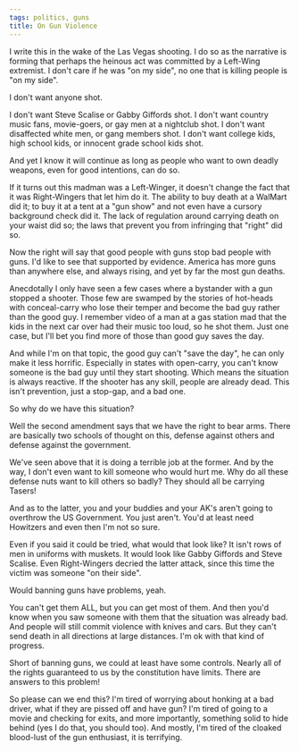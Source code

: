 ```yaml
---
tags: politics, guns
title: On Gun Violence
---
```


I write this in the wake of the Las Vegas shooting.
I do so as the narrative is forming that perhaps the heinous act was committed by a Left-Wing extremist.
I don't care if he was "on my side", no one that is killing people is "on my side".

I don't want anyone shot.

I don't want Steve Scalise or Gabby Giffords shot.
I don't want country music fans, movie-goers, or gay men at a nightclub shot.
I don't want disaffected white men, or gang members shot.
I don't want college kids, high school kids, or innocent grade school kids shot.

And yet I know it will continue as long as people who want to own deadly weapons, even for good intentions, can do so.

If it turns out this madman was a Left-Winger, it doesn't change the fact that it was Right-Wingers that let him do it.
The ability to buy death at a WalMart did it; to buy it at a tent at a "gun show" and not even have a cursory background check did it.
The lack of regulation around carrying death on your waist did so; the laws that prevent you from infringing that "right" did so.

Now the right will say that good people with guns stop bad people with guns.
I'd like to see that supported by evidence.
America has more guns than anywhere else, and always rising, and yet by far the most gun deaths.

Anecdotally I only have seen a few cases where a bystander with a gun stopped a shooter.
Those few are swamped by the stories of hot-heads with conceal-carry who lose their temper and become the bad guy rather than the good guy.
I remember video of a man at a gas station mad that the kids in the next car over had their music too loud, so he shot them.
Just one case, but I'll bet you find more of those than good guy saves the day.

And while I'm on that topic, the good guy can't "save the day", he can only make it less horrific.
Especially in states with open-carry, you can't know someone is the bad guy until they start shooting.
Which means the situation is always reactive.
If the shooter has any skill, people are already dead.
This isn't prevention, just a stop-gap, and a bad one.

So why do we have this situation?

Well the second amendment says that we have the right to bear arms.
There are basically two schools of thought on this, defense against others and defense against the government.

We've seen above that it is doing a terrible job at the former.
And by the way, I don't even want to kill someone who would hurt me.
Why do all these defense nuts want to kill others so badly?
They should all be carrying Tasers!

And as to the latter, you and your buddies and your AK's aren't going to overthrow the US Government.
You just aren't.
You'd at least need Howitzers and even then I'm not so sure.

Even if you said it could be tried, what would that look like?
It isn't rows of men in uniforms with muskets.
It would look like Gabby Giffords and Steve Scalise.
Even Right-Wingers decried the latter attack, since this time the victim was someone "on their side".

Would banning guns have problems, yeah.

You can't get them ALL, but you can get most of them.
And then you'd know when you saw someone with them that the situation was already bad.
And people will still commit violence with knives and cars.
But they can't send death in all directions at large distances.
I'm ok with that kind of progress.

Short of banning guns, we could at least have some controls.
Nearly all of the rights guaranteed to us by the constitution have limits.
There are answers to this problem!

So please can we end this?
I'm tired of worrying about honking at a bad driver, what if they are pissed off and have gun?
I'm tired of going to a movie and checking for exits, and more importantly, something solid to hide behind (yes I do that, you should too).
And mostly, I'm tired of the cloaked blood-lust of the gun enthusiast, it is terrifying.

